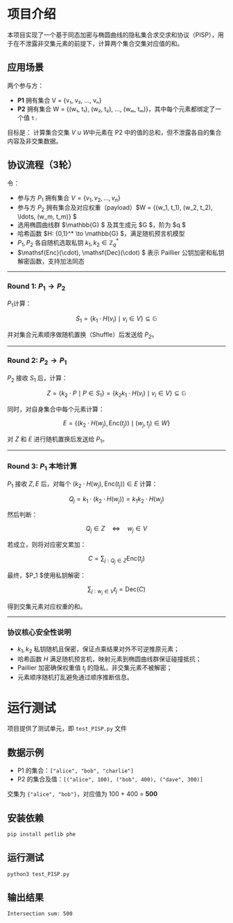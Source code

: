 # 项目介绍

本项目实现了一个基于同态加密与椭圆曲线的隐私集合求交求和协议（PISP），用于在不泄露非交集元素的前提下，计算两个集合交集对应值的和。

## 应用场景

两个参与方：

- **P1** 拥有集合 V = {v₁, v₂, ..., vₙ}
- **P2** 拥有集合 W = {(w₁, t₁), (w₂, t₂), ..., (wₘ, tₘ)}，其中每个元素都绑定了一个值 `tⱼ`

目标是：
计算集合交集 $V\cup W$中元素在 P2 中的值的总和，但不泄露各自的集合内容及非交集数据。

## 协议流程（3轮）

令：

- 参与方 $P_1$ 拥有集合 $V = \{v_1, v_2, \ldots, v_n\}$
- 参与方 $P_2$ 拥有集合及对应权重（payload）$W = \{(w_1, t_1), (w_2, t_2), \ldots, (w_m, t_m)\} $
- 选用椭圆曲线群 $\mathbb{G} $ 及其生成元 $G $，阶为 $q $
- 哈希函数 $H: \{0,1\}^* \to \mathbb{G} $，满足随机预言机模型
- $P_1,P_2$ 各自随机选取私钥 $k_1, k_2 \in \mathbb{Z}_q^*$
- $\mathsf{Enc}(\cdot), \mathsf{Dec}(\cdot) $ 表示 Paillier 公钥加密和私钥解密函数，支持加法同态

---

### Round 1: $P_1 \to P_2$

$P_1$计算：

$$
S_1 = \{ k_1 \cdot H(v_i) \mid v_i \in V \} \subseteq \mathbb{G}
$$

并对集合元素顺序做随机置换（Shuffle）后发送给 $P_2$。

---

### Round 2: $P_2 \to P_1$

$P_2$ 接收 $S_1$ 后，计算：

$$
Z = \{ k_2 \cdot P \mid P \in S_1 \} = \{ k_2 k_1 \cdot H(v_i) \mid v_i \in V \} \subseteq \mathbb{G}
$$

同时，对自身集合中每个元素计算：

$$
E = \{ (k_2 \cdot H(w_j), \mathsf{Enc}(t_j)) \mid (w_j, t_j) \in W \}
$$

对 $Z$ 和 $E$ 进行随机置换后发送给 $P_1$。

---

### Round 3: $P_1$ 本地计算

$P_1$ 接收 $Z,E$ 后，对每个 $(k_2 \cdot H(w_j), \mathsf{Enc}(t_j)) \in E$ 计算：

$$
Q_j = k_1 \cdot (k_2 \cdot H(w_j)) = k_1 k_2 \cdot H(w_j)
$$

然后判断：

$$
Q_j \in Z \quad \Longleftrightarrow \quad w_j \in V
$$

若成立，则将对应密文累加：

$$
C = \sum_{j: Q_j \in Z} \mathsf{Enc}(t_j)
$$

最终，$P_1 $使用私钥解密：

$$
\sum_{j: w_j \in V} t_j = \mathsf{Dec}(C)
$$

得到交集元素对应权重的和。

---

### 协议核心安全性说明

- $k_1, k_2$ 私钥随机且保密，保证点乘结果对外不可逆推原元素；
- 哈希函数 $H$ 满足随机预言机，映射元素到椭圆曲线群保证碰撞抵抗；
- Paillier 加密确保权重值 $t_j$ 的隐私，非交集元素不被解密；
- 元素顺序随机打乱避免通过顺序推断信息。


# 运行测试

项目提供了测试单元，即 `test_PISP.py` 文件

## 数据示例

- P1 的集合：`["alice", "bob", "charlie"]`
- P2 的集合及值：`[("alice", 100), ("bob", 400), ("dave", 300)]`

交集为 `{"alice", "bob"}`，对应值为 100 + 400 = **500**

## 安装依赖
```bash
pip install petlib phe
```

## 运行测试
```bash
python3 test_PISP.py
```

## 输出结果
```bash
Intersection sum: 500
```